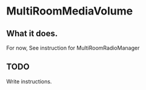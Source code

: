 # MultiRoomMediaVolume

## What it does.
For now, See instruction for MultiRoomRadioManager


## TODO
Write instructions.
